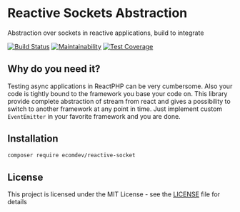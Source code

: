 # Reactive Sockets Abstraction
 
Abstraction over sockets in reactive applications, build to integrate 

[![Build Status](https://travis-ci.com/EcomDev/reactive-socket.svg?branch=master)](https://travis-ci.com/EcomDev/reactive-socket) 
[![Maintainability](https://api.codeclimate.com/v1/badges/c476b63cd70c861a7fac/maintainability)](https://codeclimate.com/github/EcomDev/reactive-socket/maintainability) 
[![Test Coverage](https://api.codeclimate.com/v1/badges/c476b63cd70c861a7fac/test_coverage)](https://codeclimate.com/github/EcomDev/reactive-socket/test_coverage) 

## Why do you need it?
Testing async applications in ReactPHP can be very cumbersome. Also your code is tightly bound to the framework you base your code on.
This library provide complete abstraction of stream from react and gives a possibility to switch to another framework at any point in time.
Just implement custom `EventEmitter` in your favorite framework and you are done. 

## Installation
```bash
composer require ecomdev/reactive-socket
```

## License
This project is licensed under the MIT License - see the [LICENSE](LICENSE) file for details
